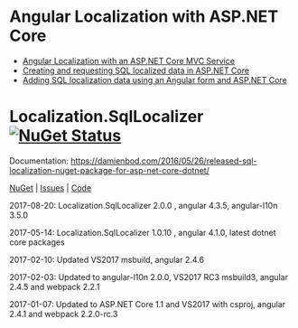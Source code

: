 # Angular Localization with ASP.NET Core


<ul>
	<li><a href="https://damienbod.com/2016/04/29/angular-2-localization-with-an-asp-net-core-mvc-service/">Angular Localization with an ASP.NET Core MVC Service</a></li>
	<li><a href="https://damienbod.com/2016/05/26/creating-and-requesting-sql-localized-data-in-asp-net-core/">Creating and requesting SQL localized data in ASP.NET Core</a></li>
	<li><a href="https://damienbod.com/2016/06/07/adding-sql-localization-data-using-an-angular-2-form-and-asp-net-core/">Adding SQL localization data using an Angular form and ASP.NET Core</a></li>
</ul>


Localization.SqlLocalizer [![NuGet Status](http://img.shields.io/nuget/v/Localization.SqlLocalizer.svg?style=flat-square)](https://www.nuget.org/packages/Localization.SqlLocalizer/)
========================
Documentation: https://damienbod.com/2016/05/26/released-sql-localization-nuget-package-for-asp-net-core-dotnet/


<a href="https://www.nuget.org/packages/Localization.SqlLocalizer/">NuGet</a> | <a href="https://github.com/damienbod/AspNetCoreLocalization/issues">Issues</a> | <a href="https://github.com/damienbod/AspNetCoreLocalization/tree/master/src/Localization.SqlLocalizer">Code</a>

2017-08-20: Localization.SqlLocalizer 2.0.0 , angular 4.3.5, angular-l10n 3.5.0

2017-05-14: Localization.SqlLocalizer 1.0.10 , angular 4.1.0, latest dotnet core packages

2017-02-10: Updated VS2017 msbuild, angular 2.4.6

2017-02-03: Updated to angular-l10n 2.0.0, VS2017 RC3 msbuild3, angular 2.4.5 and webpack 2.2.1

2017-01-07: Updated to ASP.NET Core 1.1 and VS2017 with csproj, angular 2.4.1 and webpack 2.2.0-rc.3
